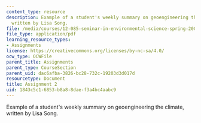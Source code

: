 ```yaml
---
content_type: resource
description: Example of a student's weekly summary on geoengineering the climate,
  written by Lisa Song.
file: /media/courses/12-085-seminar-in-environmental-science-spring-2008/1843c5c16853b8a88daef3a4bc4aabc9_song_w3.pdf
file_type: application/pdf
learning_resource_types:
- Assignments
license: https://creativecommons.org/licenses/by-nc-sa/4.0/
ocw_type: OCWFile
parent_title: Assignments
parent_type: CourseSection
parent_uid: dac6afba-3826-bc28-732c-19203d3d017d
resourcetype: Document
title: Assignment 2
uid: 1843c5c1-6853-b8a8-8dae-f3a4bc4aabc9
---
```

Example of a student's weekly summary on geoengineering the climate, written by Lisa Song.